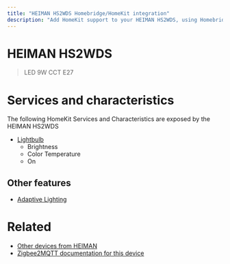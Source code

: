 ```yaml
---
title: "HEIMAN HS2WDS Homebridge/HomeKit integration"
description: "Add HomeKit support to your HEIMAN HS2WDS, using Homebridge, Zigbee2MQTT and homebridge-z2m."
---
```

<!---
This file has been GENERATED using src/docgen/docgen.ts
DO NOT EDIT THIS FILE MANUALLY!
-->
# HEIMAN HS2WDS
> LED 9W CCT E27


# Services and characteristics
The following HomeKit Services and Characteristics are exposed by
the HEIMAN HS2WDS

* [Lightbulb](../../light.md)
  * Brightness
  * Color Temperature
  * On

## Other features
* [Adaptive Lighting](../../light.md)

# Related
* [Other devices from HEIMAN](../index.md#heiman)
* [Zigbee2MQTT documentation for this device](https://www.zigbee2mqtt.io/devices/HS2WDS.html)